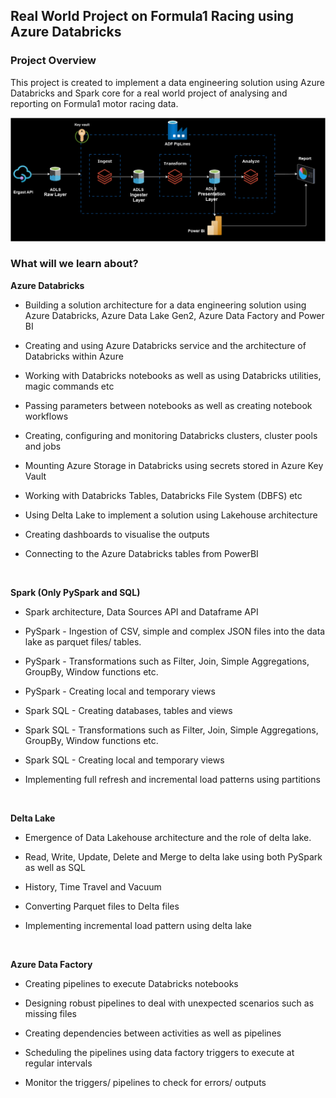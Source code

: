 ## Real World Project on Formula1 Racing using Azure Databricks

### Project Overview

This project is created to implement a data engineering solution using Azure Databricks and Spark core for a real world project of analysing and reporting on Formula1 motor racing data.

![Project Architecture](/source/databricks_overview.png)


### What will we learn about?
**Azure Databricks**

* Building a solution architecture for a data engineering solution using Azure Databricks, Azure Data Lake Gen2, Azure Data Factory and Power BI

* Creating and using Azure Databricks service and the architecture of Databricks within Azure

* Working with Databricks notebooks as well as using Databricks utilities, magic commands etc

* Passing parameters between notebooks as well as creating notebook workflows

* Creating, configuring and monitoring Databricks clusters, cluster pools and jobs

* Mounting Azure Storage in Databricks using secrets stored in Azure Key Vault

* Working with Databricks Tables, Databricks File System (DBFS) etc

* Using Delta Lake to implement a solution using Lakehouse architecture

* Creating dashboards to visualise the outputs

* Connecting to the Azure Databricks tables from PowerBI
  

<br>


**Spark (Only PySpark and SQL)**

* Spark architecture, Data Sources API and Dataframe API

* PySpark - Ingestion of CSV, simple and complex JSON files into the data lake as parquet files/ tables.

* PySpark - Transformations such as Filter, Join, Simple Aggregations, GroupBy, Window functions etc.

* PySpark - Creating local and temporary views

* Spark SQL - Creating databases, tables and views

* Spark SQL - Transformations such as Filter, Join, Simple Aggregations, GroupBy, Window functions etc.

* Spark SQL - Creating local and temporary views

* Implementing full refresh and incremental load patterns using partitions


<br>

**Delta Lake**

* Emergence of Data Lakehouse architecture and the role of delta lake.

* Read, Write, Update, Delete and Merge to delta lake using both PySpark as well as SQL 

* History, Time Travel and Vacuum

* Converting Parquet files to Delta files

* Implementing incremental load pattern using delta lake

<br>

**Azure Data Factory**

* Creating pipelines to execute Databricks notebooks

* Designing robust pipelines to deal with unexpected scenarios such as missing files

* Creating dependencies between activities as well as pipelines

* Scheduling the pipelines using data factory triggers to execute at regular intervals

* Monitor the triggers/ pipelines to check for errors/ outputs